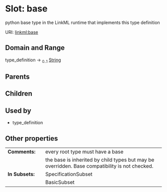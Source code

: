 
# Slot: base


python base type in the LinkML runtime that implements this type definition

URI: [linkml:base](https://w3id.org/linkml/base)


## Domain and Range

type_definition &#8594;  <sub>0..1</sub> [String](types/String.md)

## Parents


## Children


## Used by

 * type_definition

## Other properties

|  |  |  |
| --- | --- | --- |
| **Comments:** | | every root type must have a base |
|  | | the base is inherited by child types but may be overridden.  Base compatibility is not checked. |
| **In Subsets:** | | SpecificationSubset |
|  | | BasicSubset |

